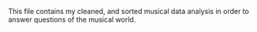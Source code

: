 This file contains my cleaned, and sorted musical data analysis in order to answer questions of the musical world.

